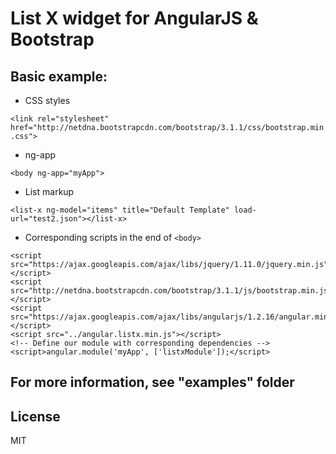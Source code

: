 # List X widget for AngularJS & Bootstrap

## Basic example:

* CSS styles

`<link rel="stylesheet" href="http://netdna.bootstrapcdn.com/bootstrap/3.1.1/css/bootstrap.min.css">`

* ng-app

`<body ng-app="myApp">`

* List markup

`<list-x ng-model="items" title="Default Template" load-url="test2.json"></list-x>`

* Corresponding scripts in the end of `<body>`

```
<script src="https://ajax.googleapis.com/ajax/libs/jquery/1.11.0/jquery.min.js"></script>
<script src="http://netdna.bootstrapcdn.com/bootstrap/3.1.1/js/bootstrap.min.js"></script>
<script src="https://ajax.googleapis.com/ajax/libs/angularjs/1.2.16/angular.min.js"></script>
<script src="../angular.listx.min.js"></script>
<!-- Define our module with corresponding dependencies -->
<script>angular.module('myApp', ['listxModule']);</script>
```

## For more information, see "examples" folder 

## License

MIT